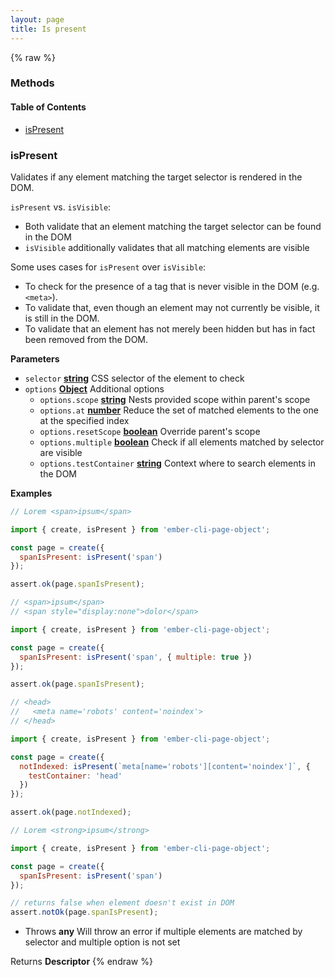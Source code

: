 ```yaml
---
layout: page
title: Is present
---
```


{% raw %}
### Methods


<!-- Generated by documentation.js. Update this documentation by updating the source code. -->

#### Table of Contents

-   [isPresent](#ispresent)

### isPresent

Validates if any element matching the target selector is rendered in the DOM.

`isPresent` vs. `isVisible`:

-   Both validate that an element matching the target selector can be found in the DOM
-   `isVisible` additionally validates that all matching elements are visible

Some uses cases for `isPresent` over `isVisible`:

-   To check for the presence of a tag that is never visible in the DOM (e.g. `<meta>`).
-   To validate that, even though an element may not currently be visible, it is still in the DOM.
-   To validate that an element has not merely been hidden but has in fact been removed from the DOM.

**Parameters**

-   `selector` **[string](https://developer.mozilla.org/docs/Web/JavaScript/Reference/Global_Objects/String)** CSS selector of the element to check
-   `options` **[Object](https://developer.mozilla.org/docs/Web/JavaScript/Reference/Global_Objects/Object)** Additional options
    -   `options.scope` **[string](https://developer.mozilla.org/docs/Web/JavaScript/Reference/Global_Objects/String)** Nests provided scope within parent's scope
    -   `options.at` **[number](https://developer.mozilla.org/docs/Web/JavaScript/Reference/Global_Objects/Number)** Reduce the set of matched elements to the one at the specified index
    -   `options.resetScope` **[boolean](https://developer.mozilla.org/docs/Web/JavaScript/Reference/Global_Objects/Boolean)** Override parent's scope
    -   `options.multiple` **[boolean](https://developer.mozilla.org/docs/Web/JavaScript/Reference/Global_Objects/Boolean)** Check if all elements matched by selector are visible
    -   `options.testContainer` **[string](https://developer.mozilla.org/docs/Web/JavaScript/Reference/Global_Objects/String)** Context where to search elements in the DOM

**Examples**

```javascript
// Lorem <span>ipsum</span>

import { create, isPresent } from 'ember-cli-page-object';

const page = create({
  spanIsPresent: isPresent('span')
});

assert.ok(page.spanIsPresent);
```

```javascript
// <span>ipsum</span>
// <span style="display:none">dolor</span>

import { create, isPresent } from 'ember-cli-page-object';

const page = create({
  spanIsPresent: isPresent('span', { multiple: true })
});

assert.ok(page.spanIsPresent);
```

```javascript
// <head>
//   <meta name='robots' content='noindex'>
// </head>

import { create, isPresent } from 'ember-cli-page-object';

const page = create({
  notIndexed: isPresent(`meta[name='robots'][content='noindex']`, {
    testContainer: 'head'
  })
});

assert.ok(page.notIndexed);
```

```javascript
// Lorem <strong>ipsum</strong>

import { create, isPresent } from 'ember-cli-page-object';

const page = create({
  spanIsPresent: isPresent('span')
});

// returns false when element doesn't exist in DOM
assert.notOk(page.spanIsPresent);
```

-   Throws **any** Will throw an error if multiple elements are matched by selector and multiple option is not set

Returns **Descriptor** 
{% endraw %}